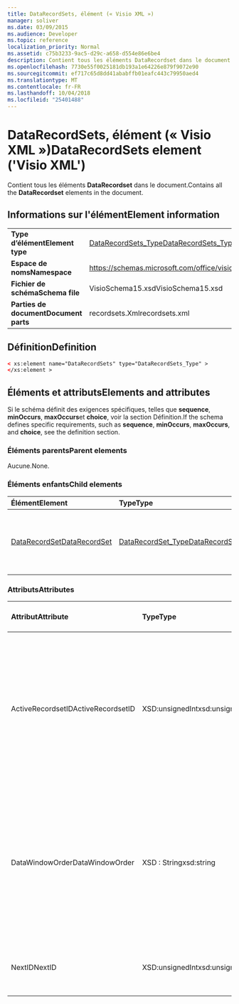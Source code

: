 ```yaml
---
title: DataRecordSets, élément (« Visio XML »)
manager: soliver
ms.date: 03/09/2015
ms.audience: Developer
ms.topic: reference
localization_priority: Normal
ms.assetid: c75b3233-9ac5-d29c-a658-d554e86e6be4
description: Contient tous les éléments DataRecordset dans le document.
ms.openlocfilehash: 7730e55f0025181db193a1e64226e879f9072e90
ms.sourcegitcommit: ef717c65d8dd41ababffb01eafc443c79950aed4
ms.translationtype: MT
ms.contentlocale: fr-FR
ms.lasthandoff: 10/04/2018
ms.locfileid: "25401488"
---
```

# <a name="datarecordsets-element-visio-xml"></a><span data-ttu-id="73876-103">DataRecordSets, élément (« Visio XML »)</span><span class="sxs-lookup"><span data-stu-id="73876-103">DataRecordSets element ('Visio XML')</span></span>

<span data-ttu-id="73876-104">Contient tous les éléments **DataRecordset** dans le document.</span><span class="sxs-lookup"><span data-stu-id="73876-104">Contains all the **DataRecordset** elements in the document.</span></span> 
  
## <a name="element-information"></a><span data-ttu-id="73876-105">Informations sur l'élément</span><span class="sxs-lookup"><span data-stu-id="73876-105">Element information</span></span>

|||
|:-----|:-----|
|<span data-ttu-id="73876-106">**Type d’élément**</span><span class="sxs-lookup"><span data-stu-id="73876-106">**Element type**</span></span> <br/> |[<span data-ttu-id="73876-107">DataRecordSets_Type</span><span class="sxs-lookup"><span data-stu-id="73876-107">DataRecordSets_Type</span></span>](datarecordsets_type-complextypevisio-xml.md) <br/> |
|<span data-ttu-id="73876-108">**Espace de noms**</span><span class="sxs-lookup"><span data-stu-id="73876-108">**Namespace**</span></span> <br/> |https://schemas.microsoft.com/office/visio/2012/main  <br/> |
|<span data-ttu-id="73876-109">**Fichier de schéma**</span><span class="sxs-lookup"><span data-stu-id="73876-109">**Schema file**</span></span> <br/> |<span data-ttu-id="73876-110">VisioSchema15.xsd</span><span class="sxs-lookup"><span data-stu-id="73876-110">VisioSchema15.xsd</span></span>  <br/> |
|<span data-ttu-id="73876-111">**Parties de document**</span><span class="sxs-lookup"><span data-stu-id="73876-111">**Document parts**</span></span> <br/> |<span data-ttu-id="73876-112">recordsets.Xml</span><span class="sxs-lookup"><span data-stu-id="73876-112">recordsets.xml</span></span>  <br/> |
   
## <a name="definition"></a><span data-ttu-id="73876-113">Définition</span><span class="sxs-lookup"><span data-stu-id="73876-113">Definition</span></span>

```XML
< xs:element name="DataRecordSets" type="DataRecordSets_Type" >
</xs:element >
```

## <a name="elements-and-attributes"></a><span data-ttu-id="73876-114">Éléments et attributs</span><span class="sxs-lookup"><span data-stu-id="73876-114">Elements and attributes</span></span>

<span data-ttu-id="73876-115">Si le schéma définit des exigences spécifiques, telles que **sequence**, **minOccurs**, **maxOccurs**et **choice**, voir la section Définition.</span><span class="sxs-lookup"><span data-stu-id="73876-115">If the schema defines specific requirements, such as **sequence**, **minOccurs**, **maxOccurs**, and **choice**, see the definition section.</span></span> 
  
### <a name="parent-elements"></a><span data-ttu-id="73876-116">Éléments parents</span><span class="sxs-lookup"><span data-stu-id="73876-116">Parent elements</span></span>

<span data-ttu-id="73876-117">Aucune.</span><span class="sxs-lookup"><span data-stu-id="73876-117">None.</span></span>
  
### <a name="child-elements"></a><span data-ttu-id="73876-118">Éléments enfants</span><span class="sxs-lookup"><span data-stu-id="73876-118">Child elements</span></span>

|<span data-ttu-id="73876-119">**Élément**</span><span class="sxs-lookup"><span data-stu-id="73876-119">**Element**</span></span>|<span data-ttu-id="73876-120">**Type**</span><span class="sxs-lookup"><span data-stu-id="73876-120">**Type**</span></span>|<span data-ttu-id="73876-121">**Description**</span><span class="sxs-lookup"><span data-stu-id="73876-121">**Description**</span></span>|
|:-----|:-----|:-----|
|[<span data-ttu-id="73876-122">DataRecordSet</span><span class="sxs-lookup"><span data-stu-id="73876-122">DataRecordSet</span></span>](datarecordset-element-datarecordsets_type-complextypevisio-xml.md) <br/> |[<span data-ttu-id="73876-123">DataRecordSet_Type</span><span class="sxs-lookup"><span data-stu-id="73876-123">DataRecordSet_Type</span></span>](datarecordset_type-complextypevisio-xml.md) <br/> |<span data-ttu-id="73876-124">Contient tous les éléments **DataRecordset** dans le document.</span><span class="sxs-lookup"><span data-stu-id="73876-124">Contains all the **DataRecordset** elements in the document.</span></span>  <br/> |
   
### <a name="attributes"></a><span data-ttu-id="73876-125">Attributs</span><span class="sxs-lookup"><span data-stu-id="73876-125">Attributes</span></span>

|<span data-ttu-id="73876-126">**Attribut**</span><span class="sxs-lookup"><span data-stu-id="73876-126">**Attribute**</span></span>|<span data-ttu-id="73876-127">**Type**</span><span class="sxs-lookup"><span data-stu-id="73876-127">**Type**</span></span>|<span data-ttu-id="73876-128">**Obligatoire**</span><span class="sxs-lookup"><span data-stu-id="73876-128">**Required**</span></span>|<span data-ttu-id="73876-129">**Description**</span><span class="sxs-lookup"><span data-stu-id="73876-129">**Description**</span></span>|<span data-ttu-id="73876-130">**Valeurs possibles**</span><span class="sxs-lookup"><span data-stu-id="73876-130">**Possible values**</span></span>|
|:-----|:-----|:-----|:-----|:-----|
|<span data-ttu-id="73876-131">ActiveRecordsetID</span><span class="sxs-lookup"><span data-stu-id="73876-131">ActiveRecordsetID</span></span>  <br/> |<span data-ttu-id="73876-132">XSD:unsignedInt</span><span class="sxs-lookup"><span data-stu-id="73876-132">xsd:unsignedInt</span></span>  <br/> |<span data-ttu-id="73876-133">facultatif</span><span class="sxs-lookup"><span data-stu-id="73876-133">optional</span></span>  <br/> |<span data-ttu-id="73876-134">L’ID du jeu d’enregistrements dans la fenêtre **Données externes** lorsque la fenêtre se ferme, afin qu’elle peut être restaurée la prochaine fois que la fenêtre active de données s’ouvre.</span><span class="sxs-lookup"><span data-stu-id="73876-134">The ID of the active data recordset in the **External Data** window when the window closes, so that it can be restored the next time the window opens.</span></span>  <br/> |<span data-ttu-id="73876-135">Valeurs du type xsd:unsignedInt.</span><span class="sxs-lookup"><span data-stu-id="73876-135">Values of the xsd:unsignedInt type.</span></span>  <br/> |
|<span data-ttu-id="73876-136">DataWindowOrder</span><span class="sxs-lookup"><span data-stu-id="73876-136">DataWindowOrder</span></span>  <br/> |<span data-ttu-id="73876-137">XSD : String</span><span class="sxs-lookup"><span data-stu-id="73876-137">xsd:string</span></span>  <br/> |<span data-ttu-id="73876-138">facultatif</span><span class="sxs-lookup"><span data-stu-id="73876-138">optional</span></span>  <br/> |<span data-ttu-id="73876-139">L’ordre des jeux d’enregistrements de données affichées sous les onglets de la fenêtre **Données externes** .</span><span class="sxs-lookup"><span data-stu-id="73876-139">The order of the data recordsets displayed on the tabs of the **External Data** window.</span></span> <span data-ttu-id="73876-140">Une liste triée des ID de jeu d’enregistrements de données, séparées par des points-virgules.</span><span class="sxs-lookup"><span data-stu-id="73876-140">An ordered list of data-recordset IDs, separated by semi-colons.</span></span>  <br/> |<span data-ttu-id="73876-141">Valeurs du type xsd : String.</span><span class="sxs-lookup"><span data-stu-id="73876-141">Values of the xsd:string type.</span></span>  <br/> |
|<span data-ttu-id="73876-142">NextID</span><span class="sxs-lookup"><span data-stu-id="73876-142">NextID</span></span>  <br/> |<span data-ttu-id="73876-143">XSD:unsignedInt</span><span class="sxs-lookup"><span data-stu-id="73876-143">xsd:unsignedInt</span></span>  <br/> |<span data-ttu-id="73876-144">obligatoire</span><span class="sxs-lookup"><span data-stu-id="73876-144">required</span></span>  <br/> |<span data-ttu-id="73876-145">L’ID suivant disponible pour un nouveau jeu d’enregistrements de données.</span><span class="sxs-lookup"><span data-stu-id="73876-145">The next available ID for a new data recordset.</span></span>  <br/> |<span data-ttu-id="73876-146">Valeurs du type xsd:unsignedInt.</span><span class="sxs-lookup"><span data-stu-id="73876-146">Values of the xsd:unsignedInt type.</span></span>  <br/> |
   

